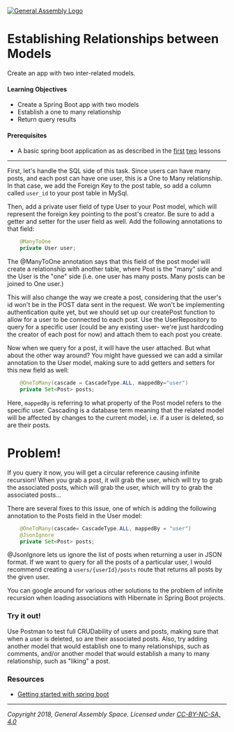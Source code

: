 [![General Assembly Logo](https://camo.githubusercontent.com/1a91b05b8f4d44b5bbfb83abac2b0996d8e26c92/687474703a2f2f692e696d6775722e636f6d2f6b6538555354712e706e67)](https://generalassemb.ly)

# Establishing Relationships between Models

Create an app with two inter-related models. 

#### Learning Objectives

- Create a Spring Boot app with two models
- Establish a one to many relationship
- Return query results 

#### Prerequisites

- A basic spring boot application as as described in the [first](../starting-a-boot-project) [two](../data-backed-boot) lessons

---
First, let's handle the SQL side of this task. Since users can have many posts, and each post can have one user, this is a One to Many relationship. In that case, we add the Foreign Key to the post table, so add a column called `user_id` to your post table in MySql.

Then, add a private user field of type User to your Post model, which will represent the foreign key pointing to the post's creator. Be sure to add a getter and setter for the user field as well. Add the following annotations to that field:

```java
    @ManyToOne
    private User user;
```

The @ManyToOne annotation says that this field of the post model will create a relationship with another table, where Post is the "many" side and the User is the "one" side (i.e. one user has many posts. Many posts can be joined to One user.)

This will also change the way we create a post, considering that the user's id won't be in the POST data sent in the request. We won't be implementing authentication quite yet, but we should set up our createPost function to allow for a user to be connected to each post. Use the UserRepository to query for a specific user (could be any existing user- we're just hardcoding the creator of each post for now) and attach them to each post you create.

Now when we query for a post, it will have the user attached. But what about the other way around? You might have guessed we can add a similar annotation to the User model, making sure to add getters and setters for this new field as well:

```java
    @OneToMany(cascade = CascadeType.ALL, mappedBy="user")
    private Set<Post> posts;
```

Here, `mappedBy` is referring to what property of the Post model refers to the specific user.  Cascading is a database term meaning that the related model will be affected by changes to the current model, i.e. if a user is deleted, so are their posts. 

# Problem!

If you query it now, you will get a circular reference causing infinite recursion! When you grab a post, it will grab the user, which will try to grab the associated posts, which will grab the user, which will try to grab the associated posts...

There are several fixes to this issue, one of which is adding the following annotation to the Posts field in the User model:

```java
    @OneToMany(cascade= CascadeType.ALL, mappedBy = "user")
    @JsonIgnore
    private Set<Post> posts;
```

@JsonIgnore lets us ignore the list of posts when returning a user in JSON format. If we want to query for all the posts of a particular user, I would recommend creating a `users/{userId}/posts` route that returns all posts by the given user.

You can google around for various other solutions to the problem of infinite recursion when loading associations with Hibernate in Spring Boot projects.


### Try it out!

Use Postman to test full CRUDability of users and posts, making sure that when a user is deleted, so are their associated posts. Also, try adding another model that would establish one to many relationships, such as comments, and/or another model that would establish a many to many relationship, such as "liking" a post. 


### Resources

- [Getting started with spring boot](https://spring.io/guides/gs/spring-boot/)

---

*Copyright 2018, General Assembly Space. Licensed under [CC-BY-NC-SA, 4.0](https://creativecommons.org/licenses/by-nc-sa/4.0/)*